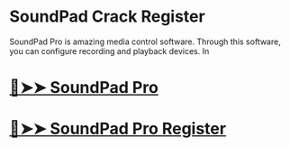 # SoundPad Crack Register

SoundPad Pro is amazing media control software. Through this software, you can configure recording and playback devices. In

# [🔴➤➤ SoundPad Pro ](https://shorturl.at/c3KXX)

# [🔴➤➤ SoundPad Pro Register](https://shorturl.at/c3KXX)
